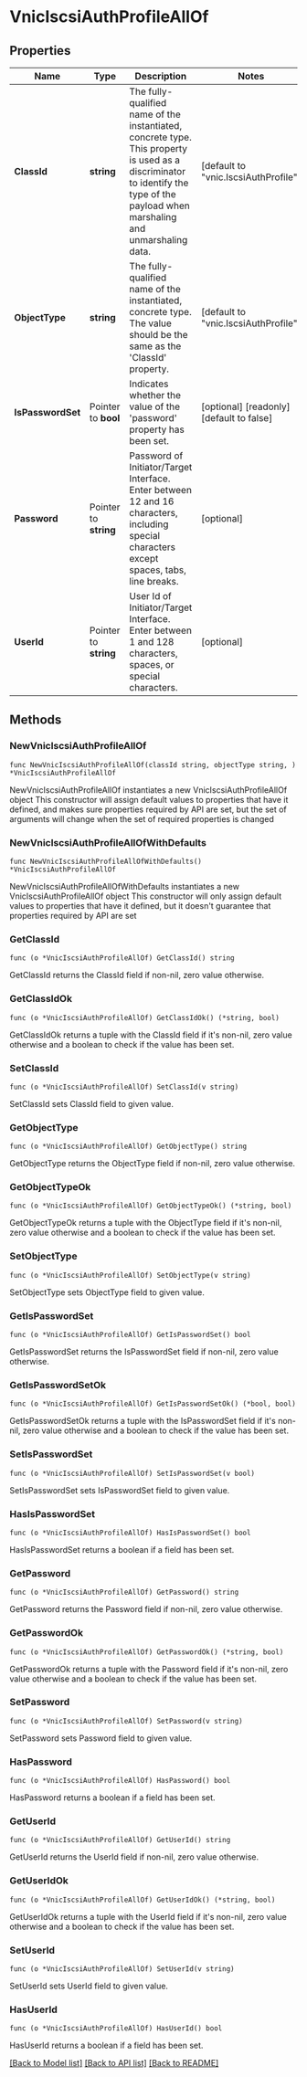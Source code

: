 # VnicIscsiAuthProfileAllOf

## Properties

Name | Type | Description | Notes
------------ | ------------- | ------------- | -------------
**ClassId** | **string** | The fully-qualified name of the instantiated, concrete type. This property is used as a discriminator to identify the type of the payload when marshaling and unmarshaling data. | [default to "vnic.IscsiAuthProfile"]
**ObjectType** | **string** | The fully-qualified name of the instantiated, concrete type. The value should be the same as the &#39;ClassId&#39; property. | [default to "vnic.IscsiAuthProfile"]
**IsPasswordSet** | Pointer to **bool** | Indicates whether the value of the &#39;password&#39; property has been set. | [optional] [readonly] [default to false]
**Password** | Pointer to **string** | Password of Initiator/Target Interface. Enter between 12 and 16 characters, including special characters except spaces, tabs, line breaks. | [optional] 
**UserId** | Pointer to **string** | User Id of Initiator/Target Interface. Enter between 1 and 128 characters, spaces, or special characters. | [optional] 

## Methods

### NewVnicIscsiAuthProfileAllOf

`func NewVnicIscsiAuthProfileAllOf(classId string, objectType string, ) *VnicIscsiAuthProfileAllOf`

NewVnicIscsiAuthProfileAllOf instantiates a new VnicIscsiAuthProfileAllOf object
This constructor will assign default values to properties that have it defined,
and makes sure properties required by API are set, but the set of arguments
will change when the set of required properties is changed

### NewVnicIscsiAuthProfileAllOfWithDefaults

`func NewVnicIscsiAuthProfileAllOfWithDefaults() *VnicIscsiAuthProfileAllOf`

NewVnicIscsiAuthProfileAllOfWithDefaults instantiates a new VnicIscsiAuthProfileAllOf object
This constructor will only assign default values to properties that have it defined,
but it doesn't guarantee that properties required by API are set

### GetClassId

`func (o *VnicIscsiAuthProfileAllOf) GetClassId() string`

GetClassId returns the ClassId field if non-nil, zero value otherwise.

### GetClassIdOk

`func (o *VnicIscsiAuthProfileAllOf) GetClassIdOk() (*string, bool)`

GetClassIdOk returns a tuple with the ClassId field if it's non-nil, zero value otherwise
and a boolean to check if the value has been set.

### SetClassId

`func (o *VnicIscsiAuthProfileAllOf) SetClassId(v string)`

SetClassId sets ClassId field to given value.


### GetObjectType

`func (o *VnicIscsiAuthProfileAllOf) GetObjectType() string`

GetObjectType returns the ObjectType field if non-nil, zero value otherwise.

### GetObjectTypeOk

`func (o *VnicIscsiAuthProfileAllOf) GetObjectTypeOk() (*string, bool)`

GetObjectTypeOk returns a tuple with the ObjectType field if it's non-nil, zero value otherwise
and a boolean to check if the value has been set.

### SetObjectType

`func (o *VnicIscsiAuthProfileAllOf) SetObjectType(v string)`

SetObjectType sets ObjectType field to given value.


### GetIsPasswordSet

`func (o *VnicIscsiAuthProfileAllOf) GetIsPasswordSet() bool`

GetIsPasswordSet returns the IsPasswordSet field if non-nil, zero value otherwise.

### GetIsPasswordSetOk

`func (o *VnicIscsiAuthProfileAllOf) GetIsPasswordSetOk() (*bool, bool)`

GetIsPasswordSetOk returns a tuple with the IsPasswordSet field if it's non-nil, zero value otherwise
and a boolean to check if the value has been set.

### SetIsPasswordSet

`func (o *VnicIscsiAuthProfileAllOf) SetIsPasswordSet(v bool)`

SetIsPasswordSet sets IsPasswordSet field to given value.

### HasIsPasswordSet

`func (o *VnicIscsiAuthProfileAllOf) HasIsPasswordSet() bool`

HasIsPasswordSet returns a boolean if a field has been set.

### GetPassword

`func (o *VnicIscsiAuthProfileAllOf) GetPassword() string`

GetPassword returns the Password field if non-nil, zero value otherwise.

### GetPasswordOk

`func (o *VnicIscsiAuthProfileAllOf) GetPasswordOk() (*string, bool)`

GetPasswordOk returns a tuple with the Password field if it's non-nil, zero value otherwise
and a boolean to check if the value has been set.

### SetPassword

`func (o *VnicIscsiAuthProfileAllOf) SetPassword(v string)`

SetPassword sets Password field to given value.

### HasPassword

`func (o *VnicIscsiAuthProfileAllOf) HasPassword() bool`

HasPassword returns a boolean if a field has been set.

### GetUserId

`func (o *VnicIscsiAuthProfileAllOf) GetUserId() string`

GetUserId returns the UserId field if non-nil, zero value otherwise.

### GetUserIdOk

`func (o *VnicIscsiAuthProfileAllOf) GetUserIdOk() (*string, bool)`

GetUserIdOk returns a tuple with the UserId field if it's non-nil, zero value otherwise
and a boolean to check if the value has been set.

### SetUserId

`func (o *VnicIscsiAuthProfileAllOf) SetUserId(v string)`

SetUserId sets UserId field to given value.

### HasUserId

`func (o *VnicIscsiAuthProfileAllOf) HasUserId() bool`

HasUserId returns a boolean if a field has been set.


[[Back to Model list]](../README.md#documentation-for-models) [[Back to API list]](../README.md#documentation-for-api-endpoints) [[Back to README]](../README.md)



